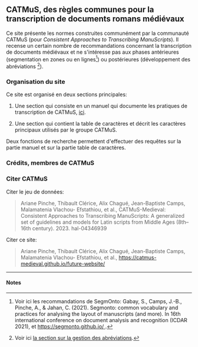 ## CATMuS, des règles communes pour la transcription de documents romans médiévaux 
Ce site présente les normes construites communément par la communauté CATMuS (pour *Consistent Approaches to Transcribing 
ManuScripts*). Il recense un certain nombre de recommandations concernant la transcription de documents médiévaux et ne 
s'intéresse pas aux phases antérieures (segmentation en zones ou en lignes[^1]) ou postérieures (développement des abréviations [^2]).

### Organisation du site

Ce site est organisé en deux sections principales: 
1) Une section qui consiste en un manuel qui documente les pratiques de transcription de CATMuS, 
   [ici](html/guidelines/fr/generalites.html).
    
2) Une section qui contient la table de caractères et décrit les caractères principaux 
   utilisés par le groupe CATMuS.
   
Deux fonctions de recherche permettent d'effectuer des requêtes sur la partie manuel
et sur la partie table de caractères.

### Crédits, membres de CATMuS

### Citer CATMuS

Citer le jeu de données: 
> Ariane Pinche, Thibault Clérice, Alix Chagué, Jean-Baptiste Camps, Malamatenia Vlachou-
Efstathiou, et al., CATMuS-Medieval: Consistent Approaches to Transcribing ManuScripts: A generalized set of guidelines and models for Latin scripts from Middle Ages (8th–16th century). 2023.
hal-04346939

Citer ce site:
> Ariane Pinche, Thibault Clérice, Alix Chagué, Jean-Baptiste Camps, Malamatenia Vlachou-
Efstathiou, et al., https://catmus-medieval.github.io/future-website/



---
#### Notes

[^1]: Voir ici les recommandations de SegmOnto: Gabay, S., Camps, J.-B., Pinche, A., & Jahan, C. (2021). Segmonto: common vocabulary and practices
for analysing the layout of manuscripts (and more). In 16th international conference on document
analysis and recognition (ICDAR 2021), et  [https://segmonto.github.io/
](https://segmonto.github.io/).

[^2]: Voir ici [la section sur la gestion des abréviations](html/guidelines/fr/abreviations.html).
